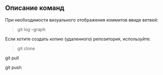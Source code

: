 ## Описание команд

При необходимости визуального отображения коммитов ввиде ветвей:

> git log –graph

Если хотите создать копию (удаленного) репозитория, используйте:

> git clone

git pull

git push
